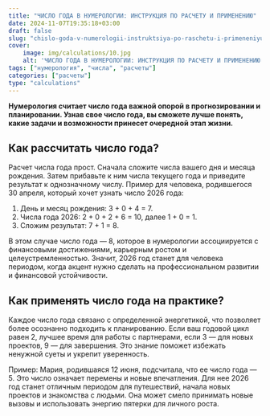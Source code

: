 ```yaml
---
title: "ЧИСЛО ГОДА В НУМЕРОЛОГИИ: ИНСТРУКЦИЯ ПО РАСЧЕТУ И ПРИМЕНЕНИЮ"
date: 2024-11-07T19:35:18+03:00
draft: false
slug: "chislo-goda-v-numerologii-instruktsiya-po-raschetu-i-primeneniyu"
cover:
    image: img/calculations/10.jpg
    alt: 'ЧИСЛО ГОДА В НУМЕРОЛОГИИ: ИНСТРУКЦИЯ ПО РАСЧЕТУ И ПРИМЕНЕНИЮ'
tags: ["нумерология", "числа", "расчеты"]
categories: ["расчеты"]
type: "calculations"
---
```


**Нумерология считает число года важной опорой в прогнозировании и планировании. Узнав свое число года, вы сможете лучше понять, какие задачи и возможности принесет очередной этап жизни.**

## Как рассчитать число года?

Расчет числа года прост. Сначала сложите числа вашего дня и месяца рождения. Затем прибавьте к ним числа текущего года и приведите результат к однозначному числу. Пример для человека, родившегося 30 апреля, который хочет узнать число 2026 года:

1.	День и месяц рождения: 3 + 0 + 4 = 7.
2.	Числа года 2026: 2 + 0 + 2 + 6 = 10, далее 1 + 0 = 1.
3.	Сложим результат: 7 + 1 = 8.

В этом случае число года — 8, которое в нумерологии ассоциируется с финансовыми достижениями, карьерным ростом и целеустремленностью. Значит, 2026 год станет для человека периодом, когда акцент нужно сделать на профессиональном развитии и финансовой устойчивости.

## Как применять число года на практике?

Каждое число года связано с определенной энергетикой, что позволяет более осознанно подходить к планированию. Если ваш годовой цикл равен 2, лучшее время для работы с партнерами, если 3 — для новых проектов, 9 — для завершения. Это знание поможет избежать ненужной суеты и укрепит уверенность.

Пример: Мария, родившаяся 12 июня, подсчитала, что ее число года — 5. Это число означает перемены и новые впечатления. Для нее 2026 год станет отличным периодом для путешествий, начала новых проектов и знакомства с людьми. Она может смело принимать новые вызовы и использовать энергию пятерки для личного роста.

